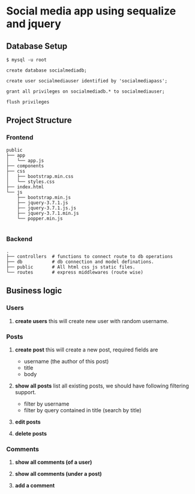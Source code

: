 # Social media app using sequalize and jquery

## Database Setup

```shell
$ mysql -u root 
```

```mysql
create database socialmediadb;

create user socialmediauser identified by 'socialmediapass';

grant all privileges on socialmediadb.* to socialmediauser;

flush privileges
```


## Project Structure

### Frontend

```shell
public
├── app
│   └── app.js
├── components
├── css
│   ├── bootstrap.min.css
│   └── styles.css
├── index.html
└── js
    ├── bootstrap.min.js
    ├── jquery-3.7.1.js
    ├── jquery-3.7.1.js.js
    ├── jquery-3.7.1.min.js
    └── popper.min.js


```
### Backend

```shell
.
├── controllers  # functions to connect route to db operations
├── db           # db connection and model definations.
├── public       # All html css js static files.
└── routes       # express middlewares (route wise)

```

## Business logic

### Users

1. **create users**
   this will create new user with random username.

### Posts

1. **create post**
   this will create a new post, required fields are
   - username (the author of this post)
   - title
   - body

2. **show all posts**
   list all existing posts, we should have following filtering support.
   
   - filter by username
   - filter by query contained in title (search by title)

3. **edit posts**

4. **delete posts**
   
### Comments

1. **show all comments (of a user)**

2. **show all comments (under a post)**

3. **add a comment**